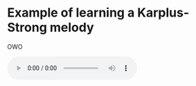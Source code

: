 # Example of learning a Karplus-Strong melody


OWO

<audio controls>
  <source src="audio/target_audio.mp4" type="audio/wav">
</audio>



